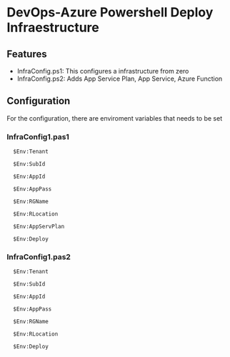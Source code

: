 # DevOps-Azure Powershell Deploy Infraestructure

## Features
- InfraConfig.ps1: This configures a infrastructure from zero
- InfraConfig.ps2: Adds App Service Plan, App Service, Azure Function 

## Configuration
For the configuration, there are enviroment variables that needs to be set


### InfraConfig1.pas1
`   $Env:Tenant `

`   $Env:SubId `

`   $Env:AppId `

`   $Env:AppPass `

`   $Env:RGName `

`   $Env:RLocation `

`   $Env:AppServPlan `

`   $Env:Deploy `



### InfraConfig1.pas2
`   $Env:Tenant `

`   $Env:SubId `

`   $Env:AppId `

`   $Env:AppPass `

`   $Env:RGName `

`   $Env:RLocation `

`   $Env:Deploy `